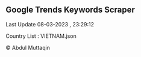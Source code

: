 

## Google Trends Keywords Scraper 
 
Last Update 08-03-2023 , 23:29:12

Country List :
VIETNAM.json



© Abdul Muttaqin 
